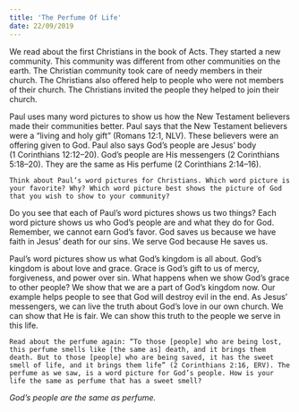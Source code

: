 ```yaml
---
title: 'The Perfume Of Life'
date: 22/09/2019
---
```


We read about the first Christians in the book of Acts. They started a new community. This community was different from other communities on the earth. The Christian community took care of needy members in their church. The Christians also offered help to people who were not members of their church. The Christians invited the people they helped to join their church.

Paul uses many word pictures to show us how the New Testament believers made their communities better. Paul says that the New Testament believers were a “living and holy gift” (Romans 12:1, NLV). These believers were an offering given to God. Paul also says God’s people are Jesus’ body (1 Corinthians 12:12–20). God’s people are His messengers (2 Corinthians 5:18–20). They are the same as His perfume (2 Corinthians 2:14–16).

`Think about Paul’s word pictures for Christians. Which word picture is your favorite? Why? Which word picture best shows the picture of God that you wish to show to your community?`

Do you see that each of Paul’s word pictures shows us two things? Each word picture shows us who God’s people are and what they do for God. Remember, we cannot earn God’s favor. God saves us because we have faith in Jesus’ death for our sins. We serve God because He saves us.

Paul’s word pictures show us what God’s kingdom is all about. God’s kingdom is about love and grace. Grace is God’s gift to us of mercy, forgiveness, and power over sin. What happens when we show God’s grace to other people? We show that we are a part of God’s kingdom now. Our example helps people to see that God will destroy evil in the end. As Jesus’ messengers, we can live the truth about God’s love in our own church. We can show that He is fair. We can show this truth to the people we serve in this life. 

`Read about the perfume again: “To those [people] who are being lost, this perfume smells like [the same as] death, and it brings them death. But to those [people] who are being saved, it has the sweet smell of life, and it brings them life” (2 Corinthians 2:16, ERV). The perfume as we saw, is a word picture for God’s people. How is your life the same as perfume that has a sweet smell?`

*God’s people are the same as perfume.*